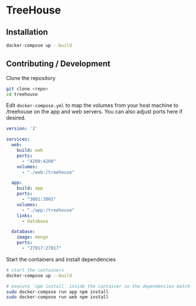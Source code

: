 # TreeHouse

## Installation

```bash
docker-compose up --build
```

## Contributing / Development
Clone the repository
```bash
git clone <repo>
cd treehouse
```

Edit `docker-compose.yml` to map the volumes from your host machine to /treehouse on the app and web servers. You can also adjust ports here if desired.

```yaml
version: '2'

services:
  web:
    build: web
    ports:
      - "4200:4200"
    volumes:
      - "./web:/treehouse"

  app:
    build: app
    ports:
      - "3001:3001"
    volumes:
      - "./app:/treehouse"
    links:
      - database

  database:
    image: mongo
    ports:
      - "27017:27017"
```

Start the containers and install dependencies
```bash
# start the containers
docker-compose up --build

# execute `npm install` inside the container so the dependencies match the build environment versus your host environment
sudo docker-compose run app npm install
sudo docker-compose run web npm install
```